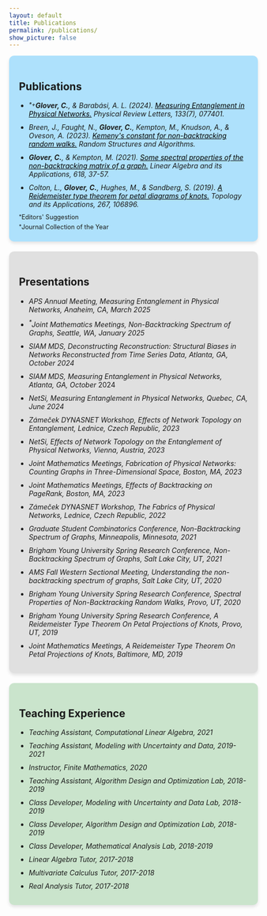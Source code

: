 ```yaml
---
layout: default
title: Publications
permalink: /publications/
show_picture: false
---
```


<div style="background-color:rgb(174, 225, 252); padding: 20px; border-radius: 10px; box-shadow: 0 4px 6px rgba(0, 0, 0, 0.1);">
<h2> Publications </h2>
<ul style="list-style-type: disc; padding-left: 20px; margin: 0;">
    <li style="margin-bottom: 10px; vertical-align: middle;">
      <i><sup style="vertical-align: top;">*</sup><sup style="vertical-align: top;">+</sup><b>Glover, C.</b>, & Barabási, A. L. (2024). <a href="https://journals.aps.org/prl/abstract/10.1103/PhysRevLett.133.077401" target="_blank" style="color: black">Measuring Entanglement in Physical Networks.</a> Physical Review Letters, 133(7), 077401.</i>
    </li>
    <li style="margin-bottom: 10px; vertical-align: middle;">
      <i>Breen, J., Faught, N., <b>Glover, C.</b>, Kempton, M., Knudson, A., & Oveson, A. (2023). <a href="https://onlinelibrary.wiley.com/doi/abs/10.1002/rsa.21144" target="_blank" style="color: black">Kemeny's constant for non-backtracking random walks.</a> Random Structures and Algorithms.</i>
    </li>
    <li style="margin-bottom: 10px; vertical-align: middle;">
      <i><b>Glover, C.</b>, & Kempton, M. (2021). <a href="https://www.sciencedirect.com/science/article/pii/S0024379521000410" target="_blank" style="color: black">Some spectral properties of the non-backtracking matrix of a graph.</a> Linear Algebra and its Applications, 618, 37-57.</i>
    </li>
    <li style="margin-bottom: 10px; vertical-align: middle;">
      <i>Colton, L., <b>Glover, C.</b>, Hughes, M., & Sandberg, S. (2019). <a href="https://www.sciencedirect.com/science/article/pii/S0166864119303074" target="_blank" style="color: black">A Reidemeister type theorem for petal diagrams of knots.</a> Topology and its Applications, 267, 106896.</i>
    </li>
  </ul>
<p style="margin: 5px 0; font-size: .9em;">
<sup style="vertical-align: top;">*</sup>Editors' Suggestion
</p>
<p style="margin: 2px 0; font-size: .9em;">
<sup style="vertical-align: top;">*</sup>Journal Collection of the Year
</p>
</div>

<div style="background-color: #e0e0e0; padding: 20px; border-radius: 10px; box-shadow: 0 4px 6px rgba(0, 0, 0, 0.1);margin-top: 20px;">
<h2> Presentations </h2>
<ul style="list-style-type: disc; padding-left: 20px; margin: 0;">
    <li style="margin-bottom: 10px; vertical-align: middle;">
      <i>APS Annual Meeting, Measuring Entanglement in Physical Networks, Anaheim, CA, March 2025</i>
    </li>
    <li style="margin-bottom: 10px; vertical-align: middle;">
      <i><sup>*</sup>Joint Mathematics Meetings, Non-Backtracking Spectrum of Graphs, Seattle, WA,
January 2025</i>
    </li>
    <li style="margin-bottom: 10px; vertical-align: middle;">
      <i>SIAM MDS, Deconstructing Reconstruction: Structural Biases in Networks
Reconstructed from Time Series Data, Atlanta, GA, October 2024</i>
    </li>
    <li style="margin-bottom: 10px; vertical-align: middle;">
      <i>SIAM MDS, Measuring Entanglement in Physical Networks, Atlanta, GA, October</i>
2024</li>
    <li style="margin-bottom: 10px; vertical-align: middle;">
      <i>NetSi, Measuring Entanglement in Physical Networks, Quebec, CA, June 2024</i>
    </li>
    <li style="margin-bottom: 10px; vertical-align: middle;">
      <i>Zámeček DYNASNET Workshop, Effects of Network Topology on Entanglement,
Lednice, Czech Republic, 2023</i>
    </li>
    <li style="margin-bottom: 10px; vertical-align: middle;">
      <i>NetSi, Effects of Network Topology on the Entanglement of Physical Networks,
Vienna, Austria, 2023</i>
    </li>
    <li style="margin-bottom: 10px; vertical-align: middle;">
      <i>Joint Mathematics Meetings, Fabrication of Physical Networks: Counting Graphs in
Three-Dimensional Space, Boston, MA, 2023</i>
    </li>
    <li style="margin-bottom: 10px; vertical-align: middle;">
      <i>Joint Mathematics Meetings, Effects of Backtracking on PageRank, Boston, MA, 2023</i>
    </li>
    <li style="margin-bottom: 10px; vertical-align: middle;">
      <i>Zámeček DYNASNET Workshop, The Fabrics of Physical Networks, Lednice, Czech Republic, 2022</i>
    </li>
    <li style="margin-bottom: 10px; vertical-align: middle;">
      <i>Graduate Student Combinatorics Conference, Non-Backtracking Spectrum of Graphs, Minneapolis, Minnesota, 2021</i>
    </li>
    <li style="margin-bottom: 10px; vertical-align: middle;">
      <i>Brigham Young University Spring Research Conference, Non-Backtracking Spectrum of
Graphs, Salt Lake City, UT, 2021</i>
    </li>
    <li style="margin-bottom: 10px; vertical-align: middle;">
      <i>AMS Fall Western Sectional Meeting, Understanding the non-backtracking spectrum of
graphs, Salt Lake City, UT, 2020</i>
    </li>
    <li style="margin-bottom: 10px; vertical-align: middle;">
      <i>Brigham Young University Spring Research Conference, Spectral Properties of
Non-Backtracking Random Walks, Provo, UT, 2020</i>
    </li>
    <li style="margin-bottom: 10px; vertical-align: middle;">
      <i>Brigham Young University Spring Research Conference, A Reidemeister Type Theorem
On Petal Projections of Knots, Provo, UT, 2019</i>
    </li>
    <li style="margin-bottom: 10px; vertical-align: middle;">
      <i>Joint Mathematics Meetings, A Reidemeister Type Theorem On Petal Projections of
Knots, Baltimore, MD, 2019</i>
    </li>
</ul>
</div>

<div style="background-color: rgb(202, 228, 204); padding: 20px; border-radius: 10px; box-shadow: 0 4px 6px rgba(0, 0, 0, 0.1);margin-top: 20px;">
<h2> Teaching Experience </h2>
<ul style="list-style-type: disc; padding-left: 20px; margin: 0;">
    <li style="margin-bottom: 10px; vertical-align: middle;">
      <i>Teaching Assistant, Computational Linear Algebra, 2021</i>
    </li>
    <li style="margin-bottom: 10px; vertical-align: middle;">
      <i>Teaching Assistant, Modeling with Uncertainty and Data, 2019-2021</i>
    </li>
    <li style="margin-bottom: 10px; vertical-align: middle;">
      <i>Instructor, Finite Mathematics, 2020</i>
    </li>
    <li style="margin-bottom: 10px; vertical-align: middle;">
      <i>Teaching Assistant, Algorithm Design and Optimization Lab, 2018-2019</i>
    </li>
    <li style="margin-bottom: 10px; vertical-align: middle;">
      <i>Class Developer, Modeling with Uncertainty and Data Lab, 2018-2019</i>
    </li>
    <li style="margin-bottom: 10px; vertical-align: middle;">
      <i>Class Developer, Algorithm Design and Optimization Lab, 2018-2019</i>
    </li>
    <li style="margin-bottom: 10px; vertical-align: middle;">
      <i>Class Developer, Mathematical Analysis Lab, 2018-2019</i>
    </li>
    <li style="margin-bottom: 10px; vertical-align: middle;">
      <i>Linear Algebra Tutor, 2017-2018</i>
    </li>
    <li style="margin-bottom: 10px; vertical-align: middle;">
      <i>Multivariate Calculus Tutor, 2017-2018</i>
    </li>
    <li style="margin-bottom: 10px; vertical-align: middle;">
      <i>Real Analysis Tutor, 2017-2018</i>
    </li>
</ul>
</div>